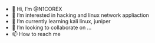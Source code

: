 - 👋 Hi, I’m @N1COREX
- 👀 I’m interested in hacking and linux network appliaction 
- 🌱 I’m currently learning kali linux, juniper
- 💞️ I’m looking to collaborate on ...
- 📫 How to reach me 

<!---
N1COREX/N1COREX is a ✨ special ✨ repository because its `README.md` (this file) appears on your GitHub profile.
You can click the Preview link to take a look at your changes.
--->
